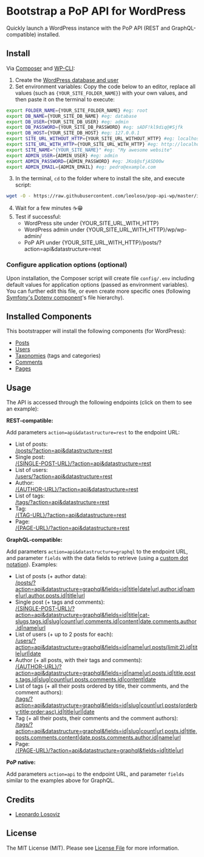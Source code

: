 # Bootstrap a PoP API for WordPress

Quickly launch a WordPress instance with the PoP API (REST and GraphQL-compatible) installed.

## Install

Via [Composer](https://getcomposer.org) and [WP-CLI](https://wp-cli.org/):

1. Create the [WordPress database and user](https://wordpress.org/support/article/how-to-install-wordpress/#step-2-create-the-database-and-a-user)
2. Set environment variables: Copy the code below to an editor, replace all values (such as `{YOUR_SITE_FOLDER_NAME}`) with your own values, and then paste it on the terminal to execute:

```bash
export FOLDER_NAME={YOUR_SITE_FOLDER_NAME} #eg: root
export DB_NAME={YOUR_SITE_DB_NAME} #eg: database
export DB_USER={YOUR_SITE_DB_USER} #eg: admin
export DB_PASSWORD={YOUR_SITE_DB_PASSWORD} #eg: sADF!kl9diq@#Sjfk
export DB_HOST={YOUR_SITE_DB_HOST} #eg: 127.0.0.1
export SITE_URL_WITHOUT_HTTP={YOUR_SITE_URL_WITHOUT_HTTP} #eg: localhost
export SITE_URL_WITH_HTTP={YOUR_SITE_URL_WITH_HTTP} #eg: http://localhost
export SITE_NAME="{YOUR_SITE_NAME}" #eg: "My awesome website"
export ADMIN_USER={ADMIN_USER} #eg: admin
export ADMIN_PASSWORD={ADMIN_PASSWORD} #eg: JKo$@sfjASD00w
export ADMIN_EMAIL={ADMIN_EMAIL} #eg: pedro@example.com
```

3. In the terminal, `cd` to the folder where to install the site, and execute script:

```bash
wget -O - https://raw.githubusercontent.com/leoloso/pop-api-wp/master/install.sh | bash
```

4. Wait for a few minutes ☕️😁
5. Test if successful:
    - WordPress site under {YOUR_SITE_URL_WITH_HTTP}
    - WordPress admin under {YOUR_SITE_URL_WITH_HTTP}/wp/wp-admin/
    - PoP API under {YOUR_SITE_URL_WITH_HTTP}/posts/?action=api&datastructure=rest

<!--
```bash

# Install PoP and WordPress through Composer:
composer create-project leoloso/pop-api-wp $FOLDER_NAME dev-master

# Install the must-use plugins:
cd $FOLDER_NAME
composer install

# Configure wp-config.php through WP-CLI: (reference: https://developer.wordpress.org/cli/commands/config/set/)
wp config set DB_NAME $DB_NAME
wp config set DB_USER $DB_USER
wp config set DB_PASSWORD $DB_PASSWORD
wp config set DB_HOST $DB_HOST

# Generate random SALT keys through WP-CLI: (reference: https://developer.wordpress.org/cli/commands/config/shuffle-salts/)
wp config shuffle-salts

# Install WordPress: (reference: https://developer.wordpress.org/cli/commands/core/install/)
wp core install --url=$SITE_URL_WITHOUT_HTTP --title="$SITE_NAME" --admin_user=$ADMIN_USER --admin_password=$ADMIN_PASSWORD --admin_email=$ADMIN_EMAIL

# Update the site URL, adding "/wp"
wp option update siteurl $SITE_URL_WITH_HTTP/wp
```
-->
### Configure application options (optional)

Upon installation, the Composer script will create file `config/.env` including default values for application options (passed as environment variables). You can further edit this file, or even create more specific ones (following [Symfony's Dotenv component](https://symfony.com/doc/current/components/dotenv.html)'s file hierarchy).

<!--
2. Execute the bash script below, replacing all variables values (such as `{YOUR_SITE_FOLDER_NAME}`) with your own values:

```bash
FOLDER_NAME={YOUR_SITE_FOLDER_NAME} \
DB_NAME={YOUR_SITE_DB_NAME} \
DB_USER={YOUR_SITE_DB_USER} \
DB_PASSWORD={YOUR_SITE_DB_PASSWORD} \
DB_HOST={YOUR_SITE_DB_HOST} \
SITE_URL_WITHOUT_HTTP={YOUR_SITE_URL_WITHOUT_HTTP} \
SITE_URL_WITH_HTTP={YOUR_SITE_URL_WITH_HTTP} \
SITE_NAME="{YOUR_SITE_NAME}" \
ADMIN_USER={ADMIN_USER} \
ADMIN_PASSWORD={ADMIN_PASSWORD} \
ADMIN_EMAIL={ADMIN_EMAIL} \
wget -O - https://raw.githubusercontent.com/leoloso/pop-api-wp/master/install.sh | bash
```
-->

<!--
**1. Download PoP and WordPress via Composer**

```bash
$ composer create-project leoloso/pop-api-wp {YOUR_SITE_NAME} dev-master
```

_For more control:_ The script above can be prepended with environment variables to configure WordPress and set the default application options.

WordPress configuration (added to `wp-config.php`):

- `DB_NAME`: WordPress DB name
- `DB_USER`: WordPress DB user
- `DB_PASSWORD`: WordPress DB password
- `DB_HOST`: WordPress DB host
- `GENERATE_SALTS`: Generate random salts (`true` or `false`, default `false`)

Application options:

- `ENV`: environment (`"DEV"` or `"PROD"`, default `"DEV"`)

Example: 

```bash
$ DB_NAME={YOUR_DB_NAME} \
DB_USER={YOUR_DB_USER} \
DB_PASSWORD={YOUR_DB_PASSWORD} \
DB_HOST={YOUR_DB_HOST} \
GENERATE_SALTS=true \
composer create-project leoloso/pop-api-wp {YOUR_SITE_NAME} dev-master
```

**2. Install WordPress**

- [Install the WordPress database](https://wordpress.org/support/article/how-to-install-wordpress/#step-2-create-the-database-and-a-user)
- [Configure `wp-config.php`](https://wordpress.org/support/article/how-to-install-wordpress/#step-3-set-up-wp-config-php)
- [Run the install script](https://wordpress.org/support/article/how-to-install-wordpress/#step-5-run-the-install-script)

**3. Modify the Site Address (URL)**

Log in to the WordPress admin panel and go to Settings => General (`wp-admin/options-general.php`). There, remove the `/wp` bit from the Site Address (URL) input and save.

**4. Set-up application options (optional)**

Upon installation, the Composer script will create file `config/.env` including default values for application options (passed as environment variables). You can further edit this file, or even create more specific ones (following [Symfony's Dotenv component](https://symfony.com/doc/current/components/dotenv.html)'s file hierarchy).
-->
## Installed Components

This bootstrapper will install the following components (for WordPress):

- [Posts](https://github.com/getpop/posts)
- [Users](https://github.com/getpop/users)
- [Taxonomies](https://github.com/getpop/taxonomies) (tags and categories)
- [Comments](https://github.com/getpop/comments)
- [Pages](https://github.com/getpop/pages)

## Usage

The API is accessed through the following endpoints (click on them to see an example):

**REST-compatible:**

Add parameters `action=api&datastructure=rest` to the endpoint URL:

- List of posts:<br/>[/posts/?action=api&datastructure=rest](https://nextapi.getpop.org/posts/?action=api&datastructure=rest)
- Single post:<br/>[/{SINGLE-POST-URL}/?action=api&datastructure=rest](https://nextapi.getpop.org/2013/01/11/markup-html-tags-and-formatting/?action=api&datastructure=rest)
- List of users:<br/>[/users/?action=api&datastructure=rest](https://nextapi.getpop.org/users/?action=api&datastructure=rest)
- Author:<br/>[/{AUTHOR-URL}/?action=api&datastructure=rest](https://nextapi.getpop.org/author/themedemos/?action=api&datastructure=rest)
- List of tags:<br/>[/tags/?action=api&datastructure=rest](https://nextapi.getpop.org/tags/?action=api&datastructure=rest)
- Tag:<br/>[/{TAG-URL}/?action=api&datastructure=rest](https://nextapi.getpop.org/tag/html?action=api&datastructure=rest)
- Page:<br/>[/{PAGE-URL}/?action=api&datastructure=rest](https://nextapi.getpop.org/about/?action=api&datastructure=rest)

**GraphQL-compatible:**

Add parameters `action=api&datastructure=graphql` to the endpoint URL, and parameter `fields` with the data fields to retrieve (using a [custom dot notation](https://github.com/leoloso/PoP#how-does-it-work)). Examples:

- List of posts (+ author data):<br/>[/posts/?action=api&datastructure=graphql&fields=id|title|date|url,author.id|name|url,author.posts.id|title|url](https://nextapi.getpop.org/posts/?action=api&datastructure=graphql&fields=id|title|date|url,author.id|name|url,author.posts.id|title|url)
- Single post (+ tags and comments):<br/>[/{SINGLE-POST-URL}/?action=api&datastructure=graphql&fields=id|title|cat-slugs,tags.id|slug|count|url,comments.id|content|date,comments.author.id|name|url](https://nextapi.getpop.org/2013/01/11/markup-html-tags-and-formatting/?action=api&datastructure=graphql&fields=id|title|cat-slugs,tags.id|slug|count|url,comments.id|content|date,comments.author.id|name|url)
- List of users (+ up to 2 posts for each):<br/>[/users/?action=api&datastructure=graphql&fields=id|name|url,posts(limit:2).id|title|url|date](https://nextapi.getpop.org/users/?action=api&datastructure=graphql&fields=id|name|url,posts(limit:2).id|title|url|date)
- Author (+ all posts, with their tags and comments):<br/>[/{AUTHOR-URL}/?action=api&datastructure=graphql&fields=id|name|url,posts.id|title,posts.tags.id|slug|count|url,posts.comments.id|content|date](https://nextapi.getpop.org/author/themedemos/?action=api&datastructure=graphql&fields=id|name|url,posts.id|title,posts.tags.id|slug|count|url,posts.comments.id|content|date)
- List of tags (+ all their posts ordered by title, their comments, and the comment authors):<br/>[/tags/?action=api&datastructure=graphql&fields=id|slug|count|url,posts(orderby:title;order:asc).id|title|url|date](https://nextapi.getpop.org/tags/?action=api&datastructure=graphql&fields=id|slug|count|url,posts(orderby:title;order:asc).id|title|url|date)
- Tag (+ all their posts, their comments and the comment authors):<br/>[/tags/?action=api&datastructure=graphql&fields=id|slug|count|url,posts.id|title,posts.comments.content|date,posts.comments.author.id|name|url](https://nextapi.getpop.org/tag/html/?action=api&datastructure=graphql&fields=id|slug|count|url,posts.id|title,posts.comments.content|date,posts.comments.author.id|name|url)
- Page:<br/>[/{PAGE-URL}/?action=api&datastructure=graphql&fields=id|title|url](https://nextapi.getpop.org/about/?action=api&datastructure=graphql&fields=id|title|url)

**PoP native:**

Add parameters `action=api` to the endpoint URL, and parameter `fields` similar to the examples above for GraphQL.

## Credits

- [Leonardo Losoviz][link-author]

## License

The MIT License (MIT). Please see [License File](LICENSE.md) for more information.

[link-author]: https://github.com/leoloso
